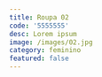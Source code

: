 ```yaml
---
title: Roupa 02
code: '5555555'
desc: Lorem ipsum
image: /images/02.jpg
category: feminino
featured: false
---
```

